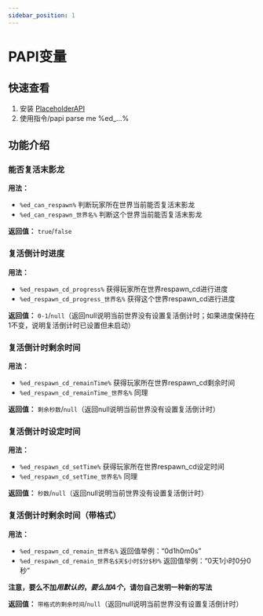 ```yaml
---
sidebar_position: 1
---
```

# PAPI变量

## 快速查看
1. 安装 [PlaceholderAPI](https://www.spigotmc.org/resources/placeholderapi.6245/)
2. 使用指令/papi parse me %ed_...%

## 功能介绍

### 能否复活末影龙
**用法：**
* `%ed_can_respawn%` 判断玩家所在世界当前能否复活末影龙
* `%ed_can_respawn_世界名%` 判断这个世界当前能否复活末影龙

**返回值：** `true`/`false`

### 复活倒计时进度
**用法：**
* `%ed_respawn_cd_progress%` 获得玩家所在世界respawn_cd进行进度
* `%ed_respawn_cd_progress_世界名%` 获得这个世界respawn_cd进行进度

**返回值：** `0-1`/`null`（返回null说明当前世界没有设置复活倒计时；如果进度保持在1不变，说明复活倒计时已设置但未启动）

### 复活倒计时剩余时间
**用法：**
* `%ed_respawn_cd_remainTime%` 获得玩家所在世界respawn_cd剩余时间
* `%ed_respawn_cd_remainTime_世界名%` 同理

**返回值：** `剩余秒数`/`null`（返回null说明当前世界没有设置复活倒计时）

### 复活倒计时设定时间
**用法：**
* `%ed_respawn_cd_setTime%` 获得玩家所在世界respawn_cd设定时间
* `%ed_respawn_cd_setTime_世界名%` 同理

**返回值：** `秒数`/`null`（返回null说明当前世界没有设置复活倒计时）

### 复活倒计时剩余时间（带格式）
**用法：**
* `%ed_respawn_cd_remain_世界名%` 返回值举例：“0d1h0m0s”
* `%ed_respawn_cd_remain_世界名$天$小时$分$秒%` 返回值举例：“0天1小时0分0秒”

**注意，要么不加$用默认的，要么加4个$，请勿自己发明一种新的写法**

**返回值：** `带格式的剩余时间`/`null`（返回null说明当前世界没有设置复活倒计时）





